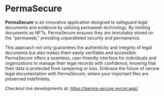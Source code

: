 # PermaSecure

**PermaSecure** is an innovative application designed to safeguard legal documents and evidence by utilizing permaweb technology. By minting documents as NFTs, PermaSecure ensures they are immutably stored on the "permaweb," providing unparalleled security and permanence.

This approach not only guarantees the authenticity and integrity of legal documents but also makes them easily verifiable and accessible. PermaSecure offers a seamless, user-friendly interface for individuals and organizations to manage their legal records with confidence, knowing that their data is protected from tampering or loss. Embrace the future of secure legal documentation with PermaSecure, where your important files are preserved indefinitely.

Checkout live developments at: https://perma-secure.vercel.app/
